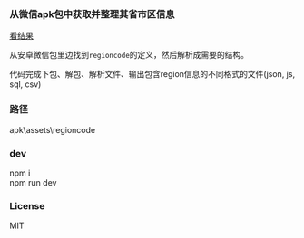 ### 从微信apk包中获取并整理其省市区信息

[看结果](https://asherwang.github.io/wechat-regioncode-collect)  

从安卓微信包里边找到`regioncode`的定义，然后解析成需要的结构。

代码完成下包、解包、解析文件、输出包含region信息的不同格式的文件(json, js, sql, csv)

### 路径
apk\assets\regioncode

### dev
npm i  
npm run dev  

### License
MIT
